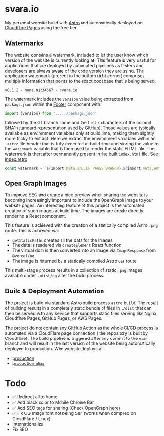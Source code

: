 # svara.io

My personal website build with [Astro](https://astro.build/) and automatically deployed
on [Cloudflare Pages](https://pages.cloudflare.com/) using the free tier.

## Watermarks

The website contains a watermark, included to let the user know which version of the website is currently looking at.
This feature is very useful for applications that are deployed by automated pipelines as testers and developers are
always aware of the code version they are using. The application watermark (present in the bottom right corner)
comprises multiple information that points to the exact codebase that is being served.

```text
v0.1.2 - none.01234567 - svara.io
```

The watermark includes the `version` value being extracted from `package.json` within
the [Footer](./src/components/Footer.tsx) component with:

```typescript
import {version} from '../../package.json'
```

followed by the Git branch name and the first 7 characters of the commit SHA1 (standard representation used by GitHub).
Those values are typically available as environment variables only at build time, making them slightly more tricky to
extract. Here we extract the environment variables within an `.astro` file header that is fully executed at build time
and storing the value to the `watermark` variable that is then used to render the static HTML file. The watermark is
thereafter permanently present in the built `index.html` file. See [index.astro](./src/pages/index.astro)

```typescript
const watermark = `${import.meta.env.CF_PAGES_BRANCH}.${import.meta.env.CF_PAGES_COMMIT_SHA.substring(0, 7)}`
```

## Open Graph Images

To improve SEO and create a nice preview when sharing the website is becoming increasingly important to include the
OpenGraph image to your website pages. An interesting feature of this project is the automated creation of such images
at build time. The images are create directly rendering a React component.

This feature is achieved with the creation of a statically compiled Astro `.png` route. This is achieved via:

- `getStaticPaths` creates all the data for the images
- The data is rendered via `createElement` React function
- The virtual dom is then converted into an image via `ImageResponse` from `@vercel/og`
- The image is returned by a statically compiled Astro `GET` route

This multi-stage process results in a collection of static `.png` images available under `./dist/og` after the build
process.

## Build & Deployment Automation

The project is build via standard Astro build process `astro build`. The result of building results in a completely
static bundle of files in `./dist` that can then be served with any service that supports static files serving like
Nginx, Cloudflare Pages, GitHub Pages, or AWS Pages.

The project do not contain any GitHub Action as the whole CI/CD process is automated via a CloudFlare page connection (
the repository is built by Cloudflare). The build pipeline is triggered after any commit to the `main` branch and will
result in the last version of the website being automatically deployed to production. Whe website deploys at:

- [production](https://svara.io)
- [production alias](https://svara-website.pages.dev)

# Todo

- ✅ Redirect all to home
- ✅ Add black color to Mobile Chrome Bar
- ✅ Add SEO tags for sharing (Check OpenGraph [here](https://www.opengraph.xyz/))
- ✅ Fix OG Image font not being Sen (works when compiled on CloudFlare / Linux)
- Internationalize
- Fix SEO

